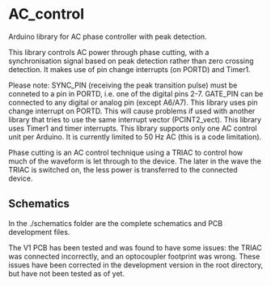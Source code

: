 # AC_control
Arduino library for AC phase controller with peak detection.

This library controls AC power through phase cutting, with a synchronisation signal based on peak detection rather than zero crossing detection. It makes use of pin change interrupts (on PORTD) and Timer1.

Please note:
SYNC_PIN (receiving the peak transition pulse) must be conneted to a pin in PORTD, i.e. one of the digital pins 2-7.
GATE_PIN can be connected to any digital or analog pin (except A6/A7).
This library uses pin change interrupt on PORTD. This will cause problems if used with another library that tries to use the same interrupt vector (PCINT2_vect).
This library uses Timer1 and timer interrupts.
This library supports only one AC control unit per Arduino.
It is currently limited to 50 Hz AC (this is a code limitation).

Phase cutting is an AC control technique using a TRIAC to control how much of the waveform is let through to the device. The later in the wave the TRIAC is switched on, the less power is transferred to the connected device.

Schematics
-

In the ./schematics folder are the complete schematics and PCB development files. 

The V1 PCB has been tested and was found to have some issues: the TRIAC was connected incorrectly, and an optocoupler footprint was wrong. These issues have been corrected in the development version in the root directory, but have not been tested as of yet.
